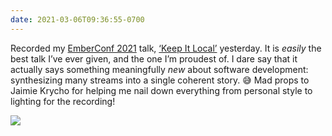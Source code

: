 ```yaml
---
date: 2021-03-06T09:36:55-0700
---
```


Recorded my [EmberConf 2021](https://emberconf.com) talk, [‘Keep It Local’](https://emberconf.com/schedule/day-1_keep-it-local) yesterday. It is *easily* the best talk I’ve ever given, and the one I’m proudest of. I dare say that it actually says something meaningfully *new* about software development: synthesizing many streams into a single coherent story. 😅 Mad props to Jaimie Krycho for helping me nail down everything from personal style to lighting for the recording!

![](https://cdn.chriskrycho.com/file/chriskrycho-com/images/emberconf21-promo-headshot.jpg)